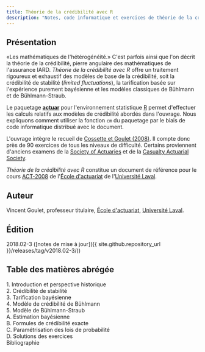 ```yaml
---
title: Théorie de la crédibilité avec R
description: "Notes, code informatique et exercices de théorie de la crédibilité"
---
```


## Présentation

«Les mathématiques de l'hétérogénéité.» C'est parfois ainsi que l'on
décrit la théorie de la crédibilité, pierre angulaire des
mathématiques de l'assurance IARD. *Théorie de la crédibilité avec R*
offre un traitement rigoureux et exhaustif des modèles de base de la
crédibilité, soit la crédibilité de stabilité (*limited
fluctuations*), la tarification basée sur l'expérience purement
bayésienne et les modèles classiques de Bühlmann et de
Bühlmann-Straub.

Le paquetage [**actuar**](https://cran.r-project.org/package=actuar)
pour l'environnement statistique [R](https://www.r-project.org) permet
d'effectuer les calculs relatifs aux modèles de crédibilité abordés
dans l'ouvrage. Nous expliquons comment utiliser la fonction `cm` du
paquetage par le biais de code informatique distribué avec le
document.

L'ouvrage intègre le recueil de [Cossette et Goulet
(2008)](https://libre.act.ulaval.ca/index.php?id=451). Il compte donc
près de 90 exercices de tous les niveaux de difficulté. Certains
proviennent d'anciens examens de la [Society of
Actuaries](https://www.soa.org) et de la [Casualty Actuarial
Society](https://www.casact.org).

*Théorie de la crédibilité avec R* constitue un document de référence
pour le cours
[ACT-2008](https://www.ulaval.ca/les-etudes/cours/repertoire/detailsCours/act-2008-mathematiques-actuarielles-iard-ii.html)
de l'[École d'actuariat](https://www.act.ulaval.ca) de l'[Université
Laval](https://ulaval.ca).


## Auteur

Vincent Goulet, professeur titulaire, [École d'actuariat](https://www.act.ulaval.ca), [Université Laval](https://ulaval.ca).

## Édition

2018.02-3 ([notes de mise à jour]({{ site.github.repository_url }}/releases/tag/v2018.02-3/))

## Table des matières abrégée

1\. Introduction et perspective historique  
2\. Crédibilité de stabilité  
3\. Tarification bayésienne  
4\. Modèle de crédibilité de Bühlmann  
5\. Modèle de Bühlmann-Straub  
A. Estimation bayésienne  
B. Formules de crédibilité exacte  
C. Paramétrisation des lois de probabilité  
D. Solutions des exercices  
Bibliographie
